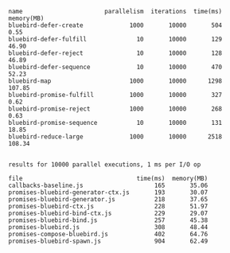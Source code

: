     name                       parallelism  iterations  time(ms)  memory(MB)
    bluebird-defer-create             1000       10000       504        0.55
    bluebird-defer-fulfill              10       10000       129       46.90
    bluebird-defer-reject               10       10000       128       46.89
    bluebird-defer-sequence             10       10000       470       52.23
    bluebird-map                      1000       10000      1298      107.85
    bluebird-promise-fulfill          1000       10000       327        0.62
    bluebird-promise-reject           1000       10000       268        0.63
    bluebird-promise-sequence           10       10000       131       18.85
    bluebird-reduce-large             1000       10000      2518      108.34


    results for 10000 parallel executions, 1 ms per I/O op

    file                                time(ms)  memory(MB)
    callbacks-baseline.js                    165       35.06
    promises-bluebird-generator-ctx.js       193       30.07
    promises-bluebird-generator.js           218       37.65
    promises-bluebird-ctx.js                 228       51.97
    promises-bluebird-bind-ctx.js            229       29.07
    promises-bluebird-bind.js                257       45.38
    promises-bluebird.js                     308       48.44
    promises-compose-bluebird.js             402       64.76
    promises-bluebird-spawn.js               904       62.49
